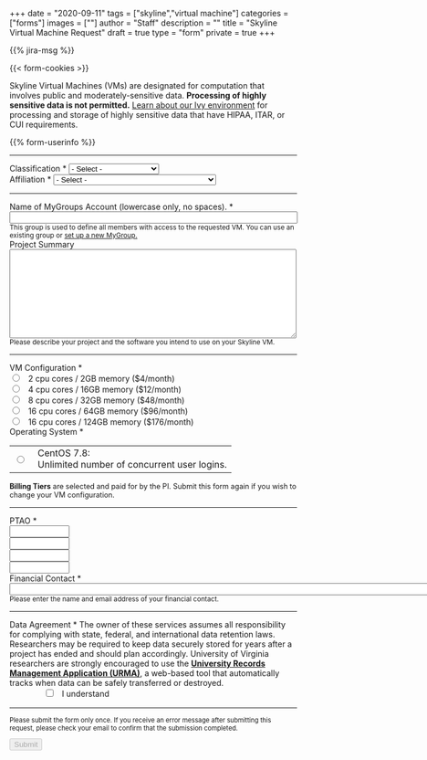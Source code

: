 +++
date = "2020-09-11"
tags = ["skyline","virtual machine"]
categories = ["forms"]
images = [""]
author = "Staff"
description = ""
title = "Skyline Virtual Machine Request"
draft = true
type = "form"
private = true
+++

{{% jira-msg %}}

{{< form-cookies >}}
<form action="https://uvarc-api.pods.uvarc.io/rest/general-support-request/" method="post" id="request-form" accept-charset="UTF-8">

<div>Skyline Virtual Machines (VMs) are designated for computation that involves public and moderately-sensitive data. <b>Processing of highly sensitive data is not permitted.</b> <a href="/userinfo/ivy/overview">Learn about our Ivy environment</a> for processing and storage of highly sensitive data that have HIPAA, ITAR, or CUI requirements.
</div>
<div class="alert" id="response_message" role="alert" style="padding-bottom:0px;">
  <p id="form_post_response"></p>
</div>
<div>
  <input type="hidden" id="category" name="category" value="Skyline">
  <input type="hidden" id="request_title" name="request_title" value="Skyline VM Service Request" />


{{% form-userinfo %}}
  <hr size=1 />
  <div class="form-item form-group form-item form-type-select form-group"> <label class="control-label" for="classification">Classification <span class="form-required" title="This field is required.">*</span></label>
    <select required="required" class="form-control form-select required" title="Faculty, postdoctoral associates, and full-time research staff are eligible to request allocations.  " data-toggle="tooltip" id="classification" name="classification"><option value="" selected="selected">- Select -</option><option value="faculty">Faculty</option><option value="staff">Staff</option><option value="postdoc">Postdoctoral Associate</option><option value="other">Other</option></select>
  </div>
  <div class="form-item form-group form-type-select form-group"> 
    <label class="control-label" for="classification">Affiliation <span class="form-required" title="This field is required.">*</span></label>
    <select required="required" class="form-control form-select required" title="Please select the UVA school / department with which you are primarily affiliated." data-toggle="tooltip" id="classification" name="classification">
      <option value="" selected="selected">- Select -</option>
      <option value="cas">College of Arts & Sciences</option>
      <option value="dsi">School of Data Science</option>
      <option value="seas">School of Engineering and Applied Sciences</option>
      <option value="som">School of Medicine</option>
      <option value="darden">Darden School of Business</option>
      <option value="health-system">UVA Health System</option>
      <option value="other">Other</option>
    </select>
  </div>
  <hr size=1 />
  <div class="form-item form-group form-item form-type-textfield form-group"> <label class="control-label" for="mygroups-group">Name of MyGroups Account (lowercase only, no spaces). <span class="form-required" title="This field is required.">*</span></label>
    <input required="required" class="form-control form-text required" type="text" id="mygroups-group" name="mygroups-group" value="" size="60" maxlength="128" />
    <small id="group-Help" class="form-text text-muted">This group is used to define all members with access to the requested VM. You can use an existing group or <a href="https://mygroups.virginia.edu" target="_blank">set up a new MyGroup.</a> </small>
  </div>

  <div class="form-item form-group form-item form-type-textarea form-group"> 
    <label class="control-label" for="project-summary">Project Summary </label>
    <div class="form-textarea-wrapper resizable"><textarea class="form-control form-textarea" id="project-summary" name="project-summary" cols="60" rows="10"></textarea>
    </div>
    <small id="project-summary-Help" class="form-text text-muted">Please describe your project and the software you intend to use on your Skyline VM. </small>
  </div>
  <hr size=1 />
  <div class="row">
  <div class="col form-item form-group form-item form-type-radios form-group"> 
    <label class="control-label" for="type-of-request">VM Configuration <span class="form-required" title="This field is required.">*</span></label>
    <div id="type-of-request" class="form-radios">
      <div class="form-item form-type-radio radio">
        <input required="required" type="radio" id="tier-1" name="skyline-tier" value="skyline-tier-mini" class="form-radio" /> &nbsp; 2 cpu cores / 2GB memory ($4/month)</label>
      </div>
      <div class="form-item form-type-radio radio">
        <input required="required" type="radio" id="tier-2" name="skyline-tier" value="skyline-tier-small" class="form-radio" /> &nbsp; 4 cpu cores / 16GB memory ($12/month)</label>
      </div>
      <div class="form-item form-type-radio radio">
        <input required="required" type="radio" id="tier-3" name="skyline-tier" value="skyline-tier-medium" class="form-radio" /> &nbsp; 8 cpu cores / 32GB memory ($48/month)</label>
      </div>
      <div class="form-item form-type-radio radio">
        <input required="required" type="radio" id="tier-4" name="skyline-tier" value="skyline-tier-large" class="form-radio" /> &nbsp; 16 cpu cores / 64GB memory ($96/month)</label>
      </div>
      <div class="form-item form-type-radio radio">
        <input required="required" type="radio" id="tier-5" name="skyline-tier" value="skyline-tier-xlarge" class="form-radio" /> &nbsp; 16 cpu cores / 124GB memory ($176/month)</label>
      </div>
    </div>
  </div>
  </div>
  <div class="row">
  <div class="col form-item form-group form-item form-type-radios form-group"> 
    <label class="control-label" for="type-of-request">Operating System <span class="form-required" title="This field is required.">*</span></label>
	<table>
    <div id="type-of-request" class="form-radios">
      <div class="form-item form-type-radio radio">
		<tr>
		<td>
        <input required="required" type="radio" style="display:block" id="os-linux" name="skyline-os" value="CentOS 7.8" class="form-radio" />
        </td><td>
        <label>&nbsp;CentOS 7.8:<br>&nbsp;Unlimited number of concurrent user logins.</label>
        </td>
        </tr>
      </div>
      <!--
      <div class="form-item form-type-radio radio">
		<tr>
		<td>
        <input required="required" type="radio" id="os-windows" name="skyline-os" value="Windows 10" class="form-radio" />
        </td><td>
        <label>&nbsp;Windows 10:<br>&nbsp;Limited to 2 concurrent user logins.</label>
        </td>
        </tr>
      </div>
      <div class="form-item form-type-radio radio">
		<tr>
		<td>
        <input required="required" type="radio" id="os-windows" name="skyline-os" value="Windows Server 2012 limited" class="form-radio" />
        </td><td>
        <label>&nbsp;Windows Server 2012 limited:<br>&nbsp;Supports 2 concurrent user logins.</label>
      </div>
      </td>
      <div class="form-item form-type-radio radio">
		<tr>
		<td>
        <input required="required" type="radio" id="os-windows" name="skyline-os" value="Windows Server 2012 unlimited" class="form-radio" />
        </td><td>
        <label>&nbsp;Windows Server 2012 unlimited:<br>&nbsp;Supports >2 concurrent user logins (requires a seat license for each user).</label>
        </td>
        </tr>
      </div>
      -->
    </div>
    </table>
  </div>
  </div>
  <div style="font-size:90%;" class="alert alert-success"><b>Billing Tiers</b> are selected and paid for by the PI. Submit this form again if you wish to change your VM configuration.</div>
  <hr size=1 />
  <label class="control-label" for="data-sensitivity-2">PTAO <span class="form-required" title="This field is required.">*</span></label>
  <div class="row">
    <div class="col form-item form-type-textarea form-group">
      <input class="form-control form-text required" type="text" id="ptao1" name="ptao1" value="" size="10" maxlength="10" />
    </div>
    <div class="col form-item form-type-textarea form-group">
      <input class="form-control form-text required" type="text" id="ptao2" name="ptao2" value="" size="10" maxlength="10" />
    </div>
    <div class="col form-item form-type-textarea form-group">
      <input class="form-control form-text required" type="text" id="ptao3" name="ptao3" value="" size="10" maxlength="10" />
    </div>
    <div class="col form-item form-type-textarea form-group">
      <input class="form-control form-text required" type="text" id="ptao4" name="ptao4" value="" size="10" maxlength="10" />
    </div>
    <div class="col form-item form-type-textarea form-group">
    </div>
    <div class="col form-item form-type-textarea form-group">
    </div>
  </div>
  <div class="form-item form-group form-type-textarea"> 
    <label class="control-label" for="financial-contact">Financial Contact <span class="form-required" title="This field is required.">*</span></label>
    <input class="form-control form-text required" type="text" id="financial-contact" name="financial-contact" value="" size="200" maxlength="200" />
    <small id="financialContactHelp" class="form-text text-muted">Please enter the name and email address of your financial contact.</small>
  </div>
  <hr size=1 />
  <div class="form-check form-item form-group">
    <label class="control-label" for="data-agreement">Data Agreement <span class="form-required" title="This field is required.">*</span></label>
    <label class="form-check-label" for="data-agreement">
      The owner of these services assumes all responsibility for complying with state, federal, and international data retention laws. Researchers may be required to keep data securely stored for years after a project has ended and should plan accordingly. University of Virginia researchers are strongly encouraged to use the <a href="https://recordsmanagement.virginia.edu/urma/overview" target="_new" style="font-weight:bold;">University Records Management Application (URMA)</a>, a web-based tool that automatically tracks when data can be safely transferred or destroyed.
    </label>
  </div>
  <div class="form-item form-group">
    <input class="form-check-input required" style="margin-left:4rem;" type="checkbox" value="" id="data-agreement">&nbsp;&nbsp; I understand
  </div>
  <div class="form-actions" id="submit-div" style="margin-top:1rem;">
    <hr size="1" style="" />
    <p style="font-size:80%;">Please submit the form only once. If you receive an error message after submitting this request, please check your email to confirm that the submission completed.</p>
    <button class="button-primary btn btn-primary form-submit" id="submit" type="submit" name="op" value="Submit" disabled>Submit</button>
  </div>
</div>

</form>
<div>
</div>

<script type="text/javascript" src="/js/user-session.js"></script>
<script type="text/javascript" src="/js/response-message.js"></script>
